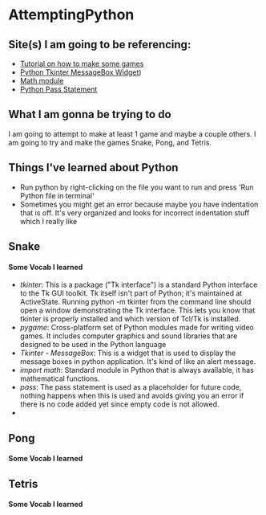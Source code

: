 # AttemptingPython
## Site(s) I am going to be referencing:
- [Tutorial on how to make some games](https://www.youtube.com/watch?v=XGf2GcyHPhc&ab_channel=freeCodeCamp.org)
- [Python Tkinter MessageBox Widget](https://www.geeksforgeeks.org/python-tkinter-messagebox-widget/#:~:text=Python%20Tkinter%20%E2%80%93%20MessageBox%20Widget%20is,title%2C%20message%20%5B%2C%20options%5D))
- [Math module](https://www.programiz.com/python-programming/modules/math#:~:text=The%20math%20module%20is%20a,the%20module%20using%20import%20math%20.&text=This%20module%20does%20not%20support,module%20is%20the%20complex%20counterpart.)
- [Python Pass Statement](https://www.w3schools.com/python/ref_keyword_pass.asp#:~:text=Python%20pass%20Statement&text=The%20pass%20statement%20is%20used,empty%20code%20is%20not%20allowed.)

## What I am gonna be trying to do
I am going to attempt to make at least 1 game and maybe a couple others. I am going to try and make the games Snake, Pong, and Tetris.

## Things I've learned about Python
- Run python by right-clicking on the file you want to run and press 'Run Python file in terminal'
- Sometimes you might get an error because maybe you have indentation that is off. It's very organized and looks for incorrect indentation stuff which I really like


## Snake
#### Some Vocab I learned
- *tkinter*: This is a package ("Tk interface") is a standard Python interface to the Tk GUI toolkit. Tk itself isn't part of Python; it's maintained at ActiveState. Running python -m tkinter from the command line should open a window demonstrating the Tk interface. This lets you know that tkinter is properly installed and which version of Tcl/Tk is installed. 
- *pygame*: Cross-platform set of Python modules made for writing video games. It includes computer graphics and sound libraries that are designed to be used in the Python language
- *Tkinter - MessageBox*: This is a widget that is used to display the message boxes in python application. It's kind of like an alert message.
- *import math*: Standard module in Python that is always available, it has mathematical functions.
- *pass*: The pass statement is used as a placeholder for future code, nothing happens when this is used and avoids giving you an error if there is no code added yet since empty code is not allowed.
- 
## Pong
#### Some Vocab I learned

## Tetris
#### Some Vocab I learned